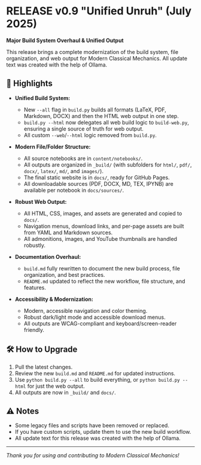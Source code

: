 # RELEASE v0.9 "Unified Unruh" (July 2025)

**Major Build System Overhaul & Unified Output**

This release brings a complete modernization of the build system, file organization, and web output for Modern Classical Mechanics. All update text was created with the help of Ollama.

## 🚀 Highlights

- **Unified Build System:**
  - New `--all` flag in `build.py` builds all formats (LaTeX, PDF, Markdown, DOCX) and then the HTML web output in one step.
  - `build.py --html` now delegates all web build logic to `build-web.py`, ensuring a single source of truth for web output.
  - All custom `--web`/`--html` logic removed from `build.py`.

- **Modern File/Folder Structure:**
  - All source notebooks are in `content/notebooks/`.
  - All outputs are organized in `_build/` (with subfolders for `html/`, `pdf/`, `docx/`, `latex/`, `md/`, and `images/`).
  - The final static website is in `docs/`, ready for GitHub Pages.
  - All downloadable sources (PDF, DOCX, MD, TEX, IPYNB) are available per notebook in `docs/sources/`.

- **Robust Web Output:**
  - All HTML, CSS, images, and assets are generated and copied to `docs/`.
  - Navigation menus, download links, and per-page assets are built from YAML and Markdown sources.
  - All admonitions, images, and YouTube thumbnails are handled robustly.

- **Documentation Overhaul:**
  - `build.md` fully rewritten to document the new build process, file organization, and best practices.
  - `README.md` updated to reflect the new workflow, file structure, and features.

- **Accessibility & Modernization:**
  - Modern, accessible navigation and color theming.
  - Robust dark/light mode and accessible download menus.
  - All outputs are WCAG-compliant and keyboard/screen-reader friendly.

## 🛠️ How to Upgrade

1. Pull the latest changes.
2. Review the new `build.md` and `README.md` for updated instructions.
3. Use `python build.py --all` to build everything, or `python build.py --html` for just the web output.
4. All outputs are now in `_build/` and `docs/`.

## ⚠️ Notes
- Some legacy files and scripts have been removed or replaced.
- If you have custom scripts, update them to use the new build workflow.
- All update text for this release was created with the help of Ollama.

---

*Thank you for using and contributing to Modern Classical Mechanics!*

